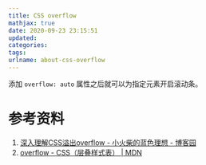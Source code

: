 ```yaml
---
title: CSS overflow
mathjax: true
date: 2020-09-23 23:15:51
updated:
categories:
tags:
urlname: about-css-overflow
---
```




<!-- more -->



添加 `overflow: auto` 属性之后就可以为指定元素开启滚动条。



# 参考资料

1. [深入理解CSS溢出overflow - 小火柴的蓝色理想 - 博客园](https://www.cnblogs.com/xiaohuochai/p/5289653.html)
2. [overflow - CSS（层叠样式表） | MDN](https://developer.mozilla.org/zh-CN/docs/Web/CSS/overflow)

